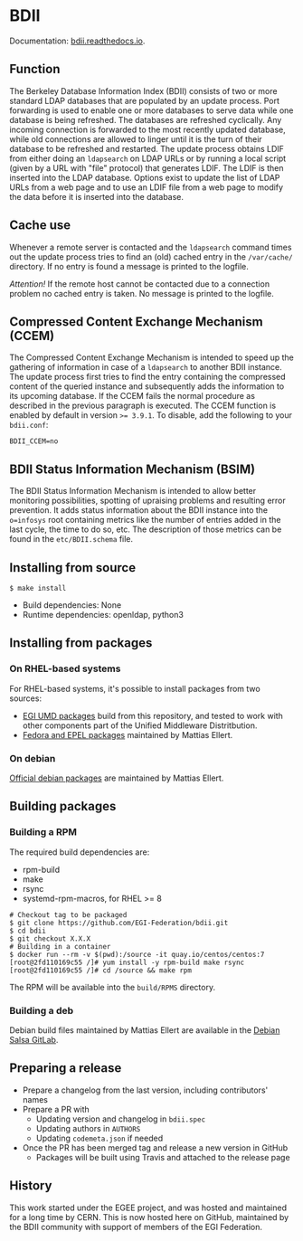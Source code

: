 # BDII

Documentation: [bdii.readthedocs.io](http://bdii.readthedocs.io).

## Function

The Berkeley Database Information Index (BDII) consists of two or more standard
LDAP databases that are populated by an update process. Port forwarding is used
to enable one or more databases to serve data while one database is being
refreshed. The databases are refreshed cyclically. Any incoming connection is
forwarded to the most recently updated database, while old connections are
allowed to linger until it is the turn of their database to be refreshed and
restarted. The update process obtains LDIF from either doing an `ldapsearch` on
LDAP URLs or by running a local script (given by a URL with "file" protocol)
that generates LDIF. The LDIF is then inserted into the LDAP database. Options
exist to update the list of LDAP URLs from a web page and to use an LDIF file
from a web page to modify the data before it is inserted into the database.

## Cache use

Whenever a remote server is contacted and the `ldapsearch` command times out the
update process tries to find an (old) cached entry in the `/var/cache/`
directory. If no entry is found a message is printed to the logfile.

_Attention!_ If the remote host cannot be contacted due to a connection problem
no cached entry is taken. No message is printed to the logfile.

## Compressed Content Exchange Mechanism (CCEM)

The Compressed Content Exchange Mechanism is intended to speed up the gathering
of information in case of a `ldapsearch` to another BDII instance. The update
process first tries to find the entry containing the compressed content of the
queried instance and subsequently adds the information to its upcoming database.
If the CCEM fails the normal procedure as described in the previous paragraph is
executed. The CCEM function is enabled by default in version `>= 3.9.1`. To
disable, add the following to your `bdii.conf`:

```shell
BDII_CCEM=no
```

## BDII Status Information Mechanism (BSIM)

The BDII Status Information Mechanism is intended to allow better monitoring
possibilities, spotting of upraising problems and resulting error prevention.
It adds status information about the BDII instance into the `o=infosys` root
containing metrics like the number of entries added in the last cycle, the time
to do so, etc. The description of those metrics can be found in the
`etc/BDII.schema` file.

## Installing from source

```shell
$ make install
```

- Build dependencies: None
- Runtime dependencies: openldap, python3

## Installing from packages

### On RHEL-based systems

For RHEL-based systems, it's possible to install packages from two sources:

- [EGI UMD packages](https://go.egi.eu/umd) build from this repository, and
  tested to work with other components part of the Unified Middleware
  Distritbution.
- [Fedora and EPEL packages](https://packages.fedoraproject.org/search?query=bdii)
  maintained by Mattias Ellert.

### On debian

[Official debian packages](https://packages.debian.org/search?keywords=bdii)
are maintained by Mattias Ellert.

## Building packages

### Building a RPM

The required build dependencies are:

- rpm-build
- make
- rsync
- systemd-rpm-macros, for RHEL >= 8

```shell
# Checkout tag to be packaged
$ git clone https://github.com/EGI-Federation/bdii.git
$ cd bdii
$ git checkout X.X.X
# Building in a container
$ docker run --rm -v $(pwd):/source -it quay.io/centos/centos:7
[root@2fd110169c55 /]# yum install -y rpm-build make rsync
[root@2fd110169c55 /]# cd /source && make rpm
```

The RPM will be available into the `build/RPMS` directory.

### Building a deb

Debian build files maintained by Mattias Ellert are available in the
[Debian Salsa GitLab](https://salsa.debian.org/ellert/bdii/).

## Preparing a release

- Prepare a changelog from the last version, including contributors' names
- Prepare a PR with
  - Updating version and changelog in `bdii.spec`
  - Updating authors in `AUTHORS`
  - Updating `codemeta.json` if needed
- Once the PR has been merged tag and release a new version in GitHub
  - Packages will be built using Travis and attached to the release page

## History

This work started under the EGEE project, and was hosted and maintained for a
long time by CERN. This is now hosted here on GitHub, maintained by the BDII
community with support of members of the EGI Federation.
